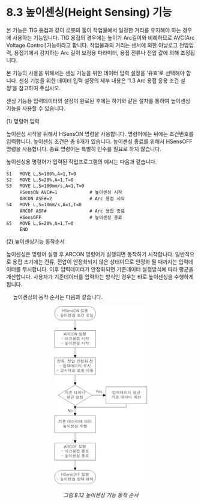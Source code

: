 ﻿# 8.3 높이센싱(Height Sensing) 기능

본 기능은 TIG 용접과 같이 로봇의 툴이 작업물에서 일정한 거리를 유지해야 하는 경우에 사용하는 기능입니다. TIG 용접의 경우에는 높이가 Arc길이와 비례하므로 AVC(Arc Voltage Control)기능이라고 합니다. 작업물과의 거리는 센서에 의한 아날로그 전압입력, 용접기에서 감지하는 Arc 길이 보정용 파라미터, 용접 전류나 전압 값에 의해 조정됩니다.

본 기능의 사용을 위해서는 센싱 기능을 위한 데이터 입력 설정을 ‘유효’로 선택해야 합니다.
센싱 기능을 위한 데이터 입력 설정의 세부 내용은 ‘1.3 Arc 용접 응용 조건 설정’을 참고하여 주십시오.

센싱 기능용 입력데이터의 설정이 완료된 후에는 하기와 같은 절차를 통하여 높이센싱 기능을 사용할 수 있습니다.

(1)	명령어 입력

높이센싱 시작을 위해서 HSensON 명령을 사용합니다. 명령어에는 뒤에는 조건번호를 입력합니다. 높이센싱 조건은 총 8개가 있습니다.
높이센싱 종료를 위해서 HSensOFF 명령을 사용합니다. 종료 명령어는 특별히 인수를 필요로 하지 않습니다.

높이센싱용 명령어가 입력된 작업프로그램의 예시는 다음과 같습니다.

    S1   MOVE L,S=100%,A=1,T=0
    S2   MOVE L,S=20%,A=1,T=0
    S3   MOVE L,S=100mm/s,A=1,T=0
         HSensON AVC#=1		       # 높이센싱 시작
         ARCON ASF#=2		       # Arc 용접 시작
    S4   MOVE L,S=10mm/s,A=1,T=0
         ARCOF ASF#			       # Arc 용접 종료
         HSensOFF			       # 높이센싱 종료
    S5   MOVE L,S=20%,A=1,T=0
         END 

(2)	높이센싱기능 동작순서

높이센싱은 명령어 실행 후 ARCON 명령어가 실행되면 동작하기 시작합니다. 일반적으로 용접 초기에는 전류, 전압이 안정화되지 않은 상태이므로 안정화 될 때까지는 입력데이터를 무시합니다. 이후 입력데이터가 안정화되면 기준데이터 설정방식에 따라 평균을 계산합니다. 사용자가 기준데이터를 입력하는 방식인 경우는 바로 높이센싱을 수행하게 됩니다.


 
높이센싱의 동작 순서는 다음과 같습니다.

 
<p align="center">
 <img src="../../images/8_12.png" width="250"></img>
 <em><p align="center">그림 8.12 높이센싱 기능 동작 순서</p></em>
</p>


